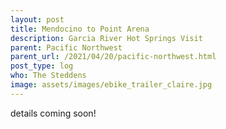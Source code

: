 ```yaml
---
layout: post
title: Mendocino to Point Arena
description: Garcia River Hot Springs Visit
parent: Pacific Northwest
parent_url: /2021/04/20/pacific-northwest.html
post_type: log
who: The Steddens
image: assets/images/ebike_trailer_claire.jpg
---
```


details coming soon!